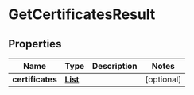 

# GetCertificatesResult


## Properties

| Name | Type | Description | Notes |
|------------ | ------------- | ------------- | -------------|
|**certificates** | [**List**](List.md) |  |  [optional] |



